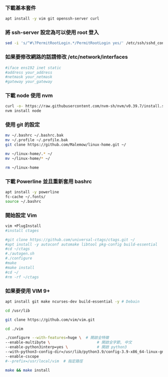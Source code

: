 ### 下載基本套件

```bash
apt install -y vim git openssh-server curl
```

### 將 ssh-server 設定為可以使用 root 登入

```bash
sed -i 's/^#\?PermitRootLogin.*/PermitRootLogin yes/' /etc/ssh/sshd_config
```

### 如果要修改網路的話請修改 /etc/network/interfaces

```bash
#iface ens192 inet static
#address your_address
#netmask your_netmask
#gateway your_gateway
```

### 下載 node 使用 nvm

```bash
curl -o- https://raw.githubusercontent.com/nvm-sh/nvm/v0.39.7/install.sh | bash
nvm install node
```

### 使用 git 的設定

```bash
mv ~/.bashrc ~/.bashrc.bak
mv ~/.profile ~/.profile.bak
git clone https://github.com/Malemow/linux-home.git ~/

mv ~/linux-home/.* ~/
mv ~/linux-home/* ~/

rm ~/linux-home
```

### 下載 Powerline 並且重新套用 bashrc

```bash
apt install -y powerline
fc-cache ~/.fonts/
source ~/.bashrc
```

### 開始設定 Vim

```bash
vim +PlugInstall
#install ctages

#git clone https://github.com/universal-ctags/ctags.git ~/
#apt install -y autoconf automake libtool pkg-config build-essential
#cd ~/ctags
#./autogen.sh
#./configure
#make
#make install
#cd ~/
#rm -rf ~/ctags
```

### 如果要使用 VIM 9+

```bash
apt install git make ncurses-dev build-essential -y # Debain

cd /usr/lib

git clone https://github.com/vim/vim.git

cd ./vim

./configure --with-features=huge \  # 開啟全特徵
--enable-multibyte \                     # 開啟全字節, 中文
--enable-python3interp=yes \             # 開啟 python3
--with-python3-config-dir=/usr/lib/python3.9/config-3.9-x86_64-linux-gnu/ \ # Python 路徑
--enable-cscope
#--prefix=/usr/local/vim  # 指定路徑

make && make install
```

